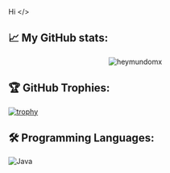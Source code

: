 Hi </>

## 📈 **My GitHub stats:**
<p align="center"> <img src="https://github-readme-stats.vercel.app/api?username=heymundomx&show_icons=true&theme=gotham" alt="heymundomx" />

## 🏆 **GitHub Trophies:**
[![trophy](https://github-profile-trophy.vercel.app/?username=heymundomx&theme=darkhub)](https://github.com/ryo-ma/github-profile-trophy)

## 🛠️ **Programming Languages:**
![Java](https://img.shields.io/badge/Code-Java-informational?style=flat&logo=java&logoColor=white&color=6aa6f8)
